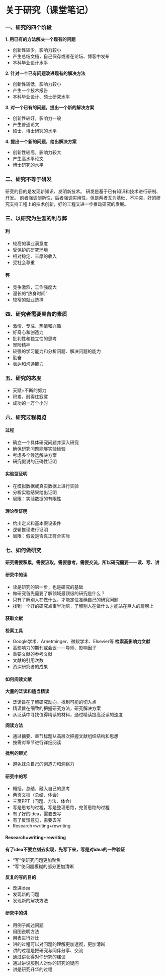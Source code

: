 ﻿# 关于研究（课堂笔记）

### 一、研究的四个阶段

**1. 用已有的方法解决一个现有的问题**
  - 创新性较少，影响力较小
  - 产生总结文档，自己保存或者在论坛、博客中发布
  - 本科毕业设计水平

**2. 针对一个已有问题改进现有的解决方法**
  - 创新性较低，影响力较小
  - 产生一个技术报告
  - 本科毕业设计、硕士研究水平

**3. 对一个已有的问题，提出一个新的解决方案**
  - 创新性较好，影响力一般
  - 产生普通论文
  - 硕士、博士研究的水平

**4. 提出一个新的问题，给出解决方案**
  - 创新性较高，影响力较大
  - 产生高水平论文
  - 博士研究的水平

### 二、研究不等于研发

研究的目的是发现新知识、发明新技术。
研发是基于已有知识和技术进行研制、开发。
前者强调创新性，后者强调实用性，但是两者互为基础、不冲突，好的研究支持工程上的技术创新，好的工程又进一步推动研究的发展。

### 三、以研究为生涯的利与弊

#### **利**

  - 较高的事业满意度
  - 受保护的研究环境
  - 相对稳定、丰厚的收入
  - 受社会尊重

#### **弊**

  - 竞争激烈，工作强度大
  - 漫长的“热身时间”
  - 较窄的就业选择

### 四、研究者需要具备的素质

  - 激情、专注、热情和兴趣
  - 好奇心和创造力
  - 批判性和独立性的思考
  - 冒险精神
  - 较强的学习能力和分析问题、解决问题的能力
  - 勤奋
  - 表达和沟通能力

### 五、研究的态度

  - 天赋+不断的努力
  - 积累，耐得住寂寞
  - 成功的一万个小时

### 六、研究过程概览

#### **过程**

  - 确立一个具体研究问题并深入研究
  - 确保研究问题能够实验检验
  - 考虑多个候选解决方案
  - 研究假说的正确性证明

#### **实验型证明**

  - 在模拟数据或真实数据上进行实验
  - 分析实验结果给出证明
  - 局限：实验数据的有限性

#### **理论型证明**

  - 给出定义和基本假设条件
  - 逻辑推理进行证明
  - 局限：假设是否真正符合实际

### 七、如何做研究

**研究需要积累，需要汲取，需要思考，需要交流，所以研究需要——读、写、讲**

#### **研究中的读**

  - 读是研究的第一步，也是研究的基础
  - 做研究首先需要了解领域最顶级的研究是什么？
  - 只有了解别人在做什么，才能定位准确自己的研究问题
  - 找到一个好的研究点事半功倍，了解别人在做什么才能站在巨人的肩膀上

#### **获取文献**

**检索工具**
  - Google学术、Arnetminger、微软学术、Elsevier等
**检索高影响力文献**
  - 高影响力的期刊或会议——导师、影响因子
  - 重要文献的参考文献
  - 文献的引用次数
  - 资深研究者的成果

#### **如何阅读文献**

**大量的泛读和适当精读**

  - 泛读旨在了解研究动向。找到可能的切入点
  - 精读旨在细致的把握研究方法，研究解决方案
  - 从泛读中寻找值得精读的材料，通过精读提高泛读的速度

**阅读方法**

  - 通过摘要、章节标题从高层次把握文献组织结构和思想
  - 按需对章节进行详细阅读

**批判的眼光**

  - 避免抹杀自己的创造力和洞察力

#### **研究中的写**

  - 概括，总结，融入自己的思考
  - 两页文档（总结、体会）
  - 三页PPT（问题、方法、体会）
  - 写是思考的过程，写是整理思路，完善思路的过程
  - 有了好的idea，需要去写
  - 有了反馈意见，需要去写
  - Research=writing+rewriting

#### **Research=writing+rewriting**

**有了idea不要立刻去实现，先写下来，写是对idea的一种验证**

  - “写”使研究问题更加聚焦
  - “写”使问题模糊的部分更加清晰

**反复的写的目的**

  - 改进idea
  - 发现新的问题
  - 发现新的解决方法

#### **研究中的讲**

  - 用例子阐述问题
  - 用图说明方法
  - 用表进行对比
  - 讲的过程可以对问题的理解更加透彻，更加清晰
  - 讲的过程是把研究与同伴分享、交流
  - 通过讲获得对你研究的建议
  - 通过讲说服别人对你的研究的疑问
  - 讲是研究升华的过程
